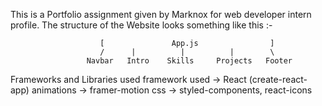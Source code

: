 This is a Portfolio assignment given by Marknox for web developer intern profile.
The structure of the Website looks something like this :-

                        [               App.js                ]
                        /      |          |          |        \
                     Navbar   Intro    Skills     Projects   Footer

Frameworks and Libraries used
framework used -> React (create-react-app)
animations -> framer-motion
css -> styled-components, react-icons
